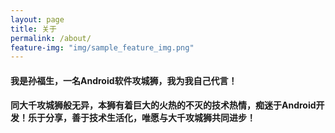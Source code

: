 ```yaml
---
layout: page
title: 关于
permalink: /about/
feature-img: "img/sample_feature_img.png"
---
```


#### 我是孙福生，一名Android软件攻城狮，我为我自己代言！

#### 同大千攻城狮般无异，本狮有着巨大的火热的不灭的技术热情，痴迷于Android开发！乐于分享，善于技术生活化，唯愿与大千攻城狮共同进步！